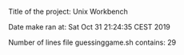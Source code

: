 Title of the project: Unix Workbench

Date make ran at: Sat Oct 31 21:24:35 CEST 2019

Number of lines file guessinggame.sh contains: 29
